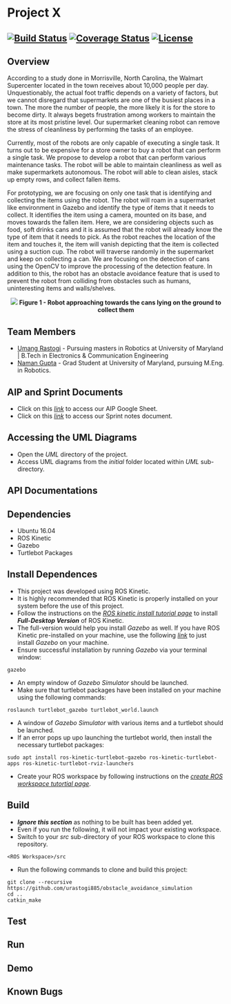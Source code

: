 # Project X
[![Build Status](https://travis-ci.org/urastogi885/Supermarket-Cleaning-Robot.svg?branch=master)](https://travis-ci.org/urastogi885/Supermarket-Cleaning-Robot)
[![Coverage Status](https://coveralls.io/repos/github/urastogi885/Supermarket-Cleaning-Robot/badge.svg?branch=master)](https://coveralls.io/github/urastogi885/Supermarket-Cleaning-Robot?branch=master)
[![License](https://img.shields.io/badge/License-BSD%203--Clause-blue.svg)](https://github.com/urastogi885/Supermarket-Cleaning-Robot/blob/master/LICENSE)
---

## Overview

According to a study done in Morrisville, North Carolina, the Walmart Supercenter located in the town
receives about 10,000 people per day. Unquestionably, the actual foot traffic depends on a variety of
factors, but we cannot disregard that supermarkets are one of the busiest places in a town. The more the
number of people, the more likely it is for the store to become dirty. It always begets frustration among
workers to maintain the store at its most pristine level. Our supermarket cleaning robot can remove the
stress of cleanliness by performing the tasks of an employee.

Currently, most of the robots are only capable of executing a single task. It turns out to be expensive for
a store owner to buy a robot that can perform a single task. We propose to develop a robot that can
perform various maintenance tasks. The robot will be able to maintain cleanliness as well as make
supermarkets autonomous. The robot will able to clean aisles, stack up empty rows, and collect fallen
items.

For prototyping, we are focusing on only one task that is identifying and collecting the items using the
robot. The robot will roam in a supermarket like environment in Gazebo and identify the type of items
that it needs to collect. It identifies the item using a camera, mounted on its base, and moves towards the
fallen item. Here, we are considering objects such as food, soft drinks cans and it is assumed that the robot
will already know the type of item that it needs to pick. As the robot reaches the location of the item and
touches it, the item will vanish depicting that the item is collected using a suction cup. The robot will
traverse randomly in the supermarket and keep on collecting a can. We are focusing on the detection of
cans using the OpenCV to improve the processing of the detection feature. In addition to this, the robot
has an obstacle avoidance feature that is used to prevent the robot from colliding from obstacles such as
humans, uninteresting items and walls/shelves.

<p align="center">
<img src="https://github.com/urastogi885/Supermarket-Cleaning-Robot/blob/phase1/readme_images/initial_proposal_setup.png">
<b>Figure 1 - Robot approaching towards the cans lying on the ground to collect them</b>
</p>


## Team Members

- [Umang Rastogi](https://github.com/urastogi885) - Pursuing masters in Robotics at University of Maryland | B.Tech in Electronics & Communication Engineering
- [Naman Gupta](https://github.com/namangupta98) - Grad Student at University of Maryland, pursuing M.Eng. in Robotics.

## AIP and Sprint Documents

- Click on this [*link*](https://docs.google.com/spreadsheets/d/1k6e7rM7TTvE5w2fQ_wuSDY_giNWaVuCHeImB6D53lT4/edit?usp=sharing)
to access our AIP Google Sheet.
- Click on this [*link*](https://docs.google.com/document/d/1iQZUstgoCCvtSvlcv1_xpxGW6ntUbkOpcgMuvrSP_ms/edit?usp=sharing)
to access our Sprint notes document.

## Accessing the UML Diagrams

- Open the *UML* directory of the project.
- Access UML diagrams from the *initial* folder located within *UML* sub-directory.

## API Documentations

## Dependencies

- Ubuntu 16.04
- ROS Kinetic
- Gazebo
- Turtlebot Packages

## Install Dependences

- This project was developed using ROS Kinetic.
- It is highly recommended that ROS Kinetic is properly installed on your system before the use of this project.
- Follow the instructions on the [*ROS kinetic install tutorial page*](http://wiki.ros.org/kinetic/Installation/Ubuntu)
  to install ***Full-Desktop Version*** of ROS Kinetic.
- The full-version would help you install *Gazebo* as well. If you have ROS Kinetic pre-installed on your machine, use
  the following [*link*](http://gazebosim.org/tutorials?tut=install_ubuntu&cat=install) to just install *Gazebo* on your
  machine.
- Ensure successful installation by running *Gazebo* via your terminal window:
```shell script
gazebo
```
- An empty window of *Gazebo Simulator* should be launched.
- Make sure that turtlebot packages have been installed on your machine using the following commands:
```shell script
roslaunch turtlebot_gazebo turtlebot_world.launch
``` 
- A window of *Gazebo Simulator* with various items and a turtlebot should be launched.
- If an error pops up upo launching the turtlebot world, then install the necessary turtlebot packages:
```shell script
sudo apt install ros-kinetic-turtlebot-gazebo ros-kinetic-turtlebot-apps ros-kinetic-turtlebot-rviz-launchers
```
- Create your ROS workspace by following instructions on the [*create ROS workspace tutortial page*](http://wiki.ros.org/catkin/Tutorials/create_a_workspace).
   
## Build

- ***Ignore this section*** as nothing to be built has been added yet.
- Even if you run the following, it will not impact your existing workspace.
- Switch to your *src* sub-directory of your ROS workspace to clone this repository.
```shell script
<ROS Workspace>/src
```
- Run the following commands to clone and build this project:
```shell script
git clone --recursive https://github.com/urastogi885/obstacle_avoidance_simulation
cd ..
catkin_make
```

## Test

## Run

## Demo

## Known Bugs